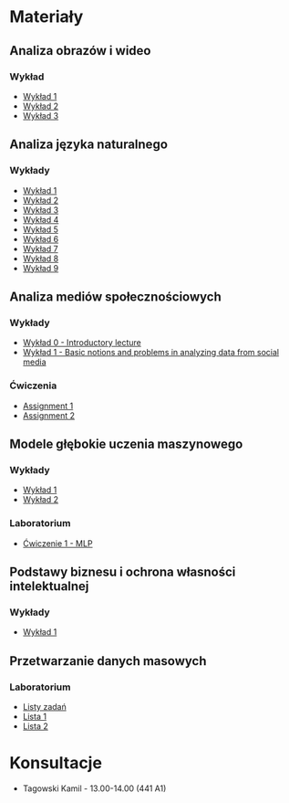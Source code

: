 # Materiały
## Analiza obrazów i wideo
### Wykład
* [Wykład 1](https://eportal.ii.pwr.edu.pl/w08/BOARD/Sas.Jerzy/Analiza%20obraz%C3%B3w%20i%20wideo%20-%202018%202019/Wyk%C5%82ady/SW_1.pdf)
* [Wykład 2](https://eportal.ii.pwr.edu.pl/w08/BOARD/Sas.Jerzy/Analiza%20obraz%C3%B3w%20i%20wideo%20-%202018%202019/Wyk%C5%82ady/SW_2.pdf)
* [Wykład 3](https://eportal.ii.pwr.edu.pl/w08/BOARD/Sas.Jerzy/Analiza%20obraz%C3%B3w%20i%20wideo%20-%202018%202019/Wyk%C5%82ady/SW_3.pdf)

## Analiza języka naturalnego
### Wykłady
* [Wykład 1](https://eportal.ii.pwr.edu.pl/w08/BOARD/Analiza%20j%C4%99zyka%20naturalnego/Wyk%C5%82ady/AJN-wyk1.pdf)
* [Wykład 2](https://eportal.ii.pwr.edu.pl/w08/BOARD/Analiza%20j%C4%99zyka%20naturalnego/Wyk%C5%82ady/AJN-wyk2.pdf)
* [Wykład 3](https://eportal.ii.pwr.edu.pl/w08/BOARD/Analiza%20j%C4%99zyka%20naturalnego/Wyk%C5%82ady/AJN-wyk3.pdf)
* [Wykład 4](https://eportal.ii.pwr.edu.pl/w08/BOARD/Analiza%20j%C4%99zyka%20naturalnego/Wyk%C5%82ady/AJN-wyk4.pdf)
* [Wykład 5](https://eportal.ii.pwr.edu.pl/w08/BOARD/Analiza%20j%C4%99zyka%20naturalnego/Wyk%C5%82ady/AJN-wyk5.pdf)
* [Wykład 6](https://eportal.ii.pwr.edu.pl/w08/BOARD/Analiza%20j%C4%99zyka%20naturalnego/Wyk%C5%82ady/AJN-wyk6.pdf)
* [Wykład 7](https://eportal.ii.pwr.edu.pl/w08/BOARD/Analiza%20j%C4%99zyka%20naturalnego/Wyk%C5%82ady/AJN-wyk7.pdf)
* [Wykład 8](https://eportal.ii.pwr.edu.pl/w08/BOARD/Analiza%20j%C4%99zyka%20naturalnego/Wyk%C5%82ady/AJN-wyk8.pdf)
* [Wykład 9](https://eportal.ii.pwr.edu.pl/w08/BOARD/Analiza%20j%C4%99zyka%20naturalnego/Wyk%C5%82ady/AJN-wyk9.pdf)

## Analiza mediów społecznościowych
### Wykłady
* [Wykład 0 - Introductory lecture](https://piazza-resources.s3.amazonaws.com/jmhstftnrkx1zh/jmrx0dlfptlwi/0._Introduction_to_Social_Media_Analysis.pdf?X-Amz-Algorithm=AWS4-HMAC-SHA256&X-Amz-Credential=ASIAR6AWVCBXUPOG46ML%2F20181015%2Fus-east-1%2Fs3%2Faws4_request&X-Amz-Date=20181015T134558Z&X-Amz-Expires=10800&X-Amz-SignedHeaders=host&X-Amz-Security-Token=FQoGZXIvYXdzECQaDO5nDpNqhproFSpbySK3A74sx3%2FQgQ7%2BzP7rcB1Eyo8OhRVOpe88Vn0cQyzWhZT%2BDwwKHhMgjCfBhf8tzE6jBOcTJnVb3DJBYl7LELDT8rwc6oPJOp2odugN1%2B7uwYTukZk2jWmAIDJvXClXyZCZMtDux1QHqNB6p%2Fm2eIxb0emP8YWTfqP%2FV5C6K6IPz6YQ3BbxAr4pA0u658BRwOQpXEmqY8%2FeWNNNue7iZsh21S2M8E%2B3bHlYDIxaJ6Nh%2FIpte10Y7drrA1JQmVDmP05W5nqNn1b0tqKPcD%2BYx5FBIhPE91zX7OLmwTdpmVs4Leh23fiJS%2BSesl7TZVlXxcqnZdGNg7XycNMAkOTZC02Qu5J%2B2Djoz4MfEDTZO5v0205RfQQ%2BombjIUl2RrI8H3FCLsTwVRcwd47U1lG6p093Mn%2FZQzrTvV26X%2BHB2ZtGtZr30Z%2FaszHx451Jd0h7qILPAJcG2ff208s%2B4mXv48eA%2BjkF0MOg54gMtESofHPv8neL9IkqPX2aDXRBMRoEE7Iv3mjQbV1fdrZSRQhzKuBF0S0BdGT2Ulo9PDGJR9crgxDRmemNKcXs0iQXgIsY%2Bp6ZUjhwmNn89YgoouKR3gU%3D&X-Amz-Signature=d6e0b84d7a75927b314f6db7e31d1f9314e956fb736bd049575af46818f041ec)
* [Wykład 1 - Basic notions and problems in analyzing data from social media](https://piazza-resources.s3.amazonaws.com/jmhstftnrkx1zh/jn0uz2lkhdkei/1._Basic_notions_and_problems_in_analyzing_data_from_social_media.pdf?X-Amz-Algorithm=AWS4-HMAC-SHA256&X-Amz-Credential=ASIAR6AWVCBXUPOG46ML%2F20181015%2Fus-east-1%2Fs3%2Faws4_request&X-Amz-Date=20181015T134256Z&X-Amz-Expires=10800&X-Amz-SignedHeaders=host&X-Amz-Security-Token=FQoGZXIvYXdzECQaDO5nDpNqhproFSpbySK3A74sx3%2FQgQ7%2BzP7rcB1Eyo8OhRVOpe88Vn0cQyzWhZT%2BDwwKHhMgjCfBhf8tzE6jBOcTJnVb3DJBYl7LELDT8rwc6oPJOp2odugN1%2B7uwYTukZk2jWmAIDJvXClXyZCZMtDux1QHqNB6p%2Fm2eIxb0emP8YWTfqP%2FV5C6K6IPz6YQ3BbxAr4pA0u658BRwOQpXEmqY8%2FeWNNNue7iZsh21S2M8E%2B3bHlYDIxaJ6Nh%2FIpte10Y7drrA1JQmVDmP05W5nqNn1b0tqKPcD%2BYx5FBIhPE91zX7OLmwTdpmVs4Leh23fiJS%2BSesl7TZVlXxcqnZdGNg7XycNMAkOTZC02Qu5J%2B2Djoz4MfEDTZO5v0205RfQQ%2BombjIUl2RrI8H3FCLsTwVRcwd47U1lG6p093Mn%2FZQzrTvV26X%2BHB2ZtGtZr30Z%2FaszHx451Jd0h7qILPAJcG2ff208s%2B4mXv48eA%2BjkF0MOg54gMtESofHPv8neL9IkqPX2aDXRBMRoEE7Iv3mjQbV1fdrZSRQhzKuBF0S0BdGT2Ulo9PDGJR9crgxDRmemNKcXs0iQXgIsY%2Bp6ZUjhwmNn89YgoouKR3gU%3D&X-Amz-Signature=c863af645312feb99f8f9790dccf6ff740f6e1b37da91d73c90b77bb38999a56)

### Ćwiczenia
* [Assignment 1](https://github.com/datasciencePWR/SocialMediaAnalysis/blob/2018/2019-winter/Assignment_1.md)
* [Assignment 2](https://github.com/datasciencePWR/SocialMediaAnalysis/blob/2018/2019-winter/Assignment_2.md)

## Modele głębokie uczenia maszynowego
### Wykłady
* [Wykład 1](https://eportal.pwr.edu.pl/mod/resource/view.php?id=31765)
* [Wykład 2](https://eportal.pwr.edu.pl/mod/resource/view.php?id=31766)

### Laboratorium
* [Ćwiczenie 1 - MLP](https://eportal.pwr.edu.pl/pluginfile.php/54804/mod_assign/introattachment/0/Cwiczenie1.pdf)

## Podstawy biznesu i ochrona własności intelektualnej
### Wykłady
* [Wykład 1](/files/W_1.pdf)

## Przetwarzanie danych masowych
### Laboratorium
* [Listy zadań](https://github.com/Large-scale-data-processing/task-lists-2018)
* [Lista 1](https://github.com/Large-scale-data-processing/l1-2018)
* [Lista 2](https://github.com/Large-scale-data-processing/l2-2018-base)

# Konsultacje
* Tagowski Kamil - 13.00-14.00 (441 A1)
